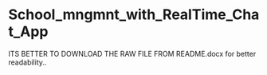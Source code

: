 # School_mngmnt_with_RealTime_Chat_App  
ITS BETTER TO DOWNLOAD THE RAW FILE FROM README.docx for better readability..
